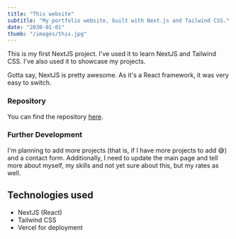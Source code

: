 ```yaml
---
title: "This website"
subtitle: "My portfolio website, built with Next.js and Tailwind CSS."
date: "2030-01-01"
thumb: "/images/this.jpg"
---
```


This is my first NextJS project. I've used it to learn NextJS and Tailwind CSS. I've also used it to showcase my projects.

Gotta say, NextJS is pretty awesome. As it's a React framework, it was very easy to switch.

### Repository

You can find the repository [here](https://github.com/hristokoev/portfolio/).

### Further Development

I'm planning to add more projects (that is, if I have more projects to add 😅) and a contact form. Additionally, I need to update the main page and tell more about myself, my skills and not yet sure about this, but my rates as well.

## Technologies used

* NextJS (React)
* Tailwind CSS
* Vercel for deployment